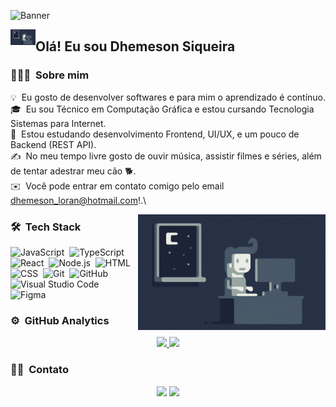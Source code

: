 ![Banner](https://media-exp1.licdn.com/dms/image/C4D16AQFn7I_xhdFwGw/profile-displaybackgroundimage-shrink_350_1400/0/1591121958873?e=1613001600&v=beta&t=2rIbxYT_o1ObQbFUoQVckhj208TFFT4pGNV3leRufrc)

<img alt="Night Coding" src="https://raw.githubusercontent.com/AVS1508/AVS1508/master/assets/Night-Coding.gif" width='40' align="left"/><h2>Olá! Eu sou Dhemeson Siqueira</h2>

<!-- ## 👋 &nbsp;Olá! Eu sou Dhemeson Siqueira -->

### 👨🏻‍💻 &nbsp;Sobre mim

💡 &nbsp;Eu gosto de desenvolver softwares e para mim o aprendizado é contínuo.\
🎓 &nbsp;Eu sou Técnico em Computação Gráfica e estou cursando Tecnologia Sistemas para Internet.\
🌱 &nbsp;Estou estudando desenvolvimento Frontend, UI/UX, e um pouco de Backend (REST API).\
✍️ &nbsp;No meu tempo livre gosto de ouvir música, assistir filmes e séries, além de tentar adestrar meu cão 🐕.\
✉️ &nbsp;Você pode entrar em contato comigo pelo email dhemeson_loran@hotmail.com!.\

<img alt="Night Coding" src="https://raw.githubusercontent.com/AVS1508/AVS1508/master/assets/Night-Coding.gif" align="right"/>

### 🛠 &nbsp;Tech Stack

![JavaScript](https://img.shields.io/badge/-JavaScript-05122A?style=flat&logo=javascript)&nbsp;
![TypeScript](https://img.shields.io/badge/-TypeScript-05122A?style=flat&logo=typescript)&nbsp;
![React](https://img.shields.io/badge/-React-05122A?style=flat&logo=react)&nbsp;
![Node.js](https://img.shields.io/badge/-Node.js-05122A?style=flat&logo=node.js)&nbsp;
![HTML](https://img.shields.io/badge/-HTML-05122A?style=flat&logo=HTML5)&nbsp;
![CSS](https://img.shields.io/badge/-CSS-05122A?style=flat&logo=CSS3&logoColor=1572B6)&nbsp;
![Git](https://img.shields.io/badge/-Git-05122A?style=flat&logo=git)&nbsp;
![GitHub](https://img.shields.io/badge/-GitHub-05122A?style=flat&logo=github)&nbsp;
![Visual Studio Code](https://img.shields.io/badge/-Visual%20Studio%20Code-05122A?style=flat&logo=visual-studio-code&logoColor=007ACC)&nbsp;
![Figma](https://img.shields.io/badge/-Figma-05122A?style=flat&logo=figma)&nbsp;

### ⚙️ &nbsp;GitHub Analytics

<p align="center">
<a href="https://github.com/DhemesonSiqueira">
  <img height="180em" src="https://https://github-readme-stats-eight-theta.vercel.app/api?username=DhemesonSiqueira&show_icons=true&theme=algolia&include_all_commits=true&count_private=true"/>
  <img height="180em" src="https://github-readme-stats-eight-theta.vercel.app/api/top-langs/?username=DhemesonSiqueira&layout=compact&langs_count=8&theme=algolia"/>
</a>
</p>

### 🤝🏻 &nbsp;Contato

<p align="center">
<a href="https://www.linkedin.com/in/dhemesonsiqueira-5898b9184/"><img src="https://img.shields.io/badge/-Dhemeson%20Siqueira-0077B5?style=flat&logo=Linkedin&logoColor=white"/></a>
<a href="mailto:dhemeson_loran@hotmail.com"><img src="https://img.shields.io/badge/-Dhemeson_Loran@hotmail.com-D14836?style=flat&logo=Gmail&logoColor=white"/></a>
</p>
